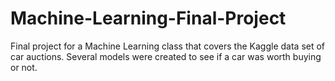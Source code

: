 # Machine-Learning-Final-Project
Final project for a Machine Learning class that covers the Kaggle data set of car auctions. Several models were created to see if a car was worth buying or not.
